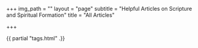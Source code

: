 +++
img_path = ""
layout = "page"
subtitle = "Helpful Articles on Scripture and Spiritual Formation"
title = "All Articles"

+++

<p>{{ partial "tags.html" .}}<!-- layouts/blog/single.html --></p>
